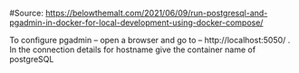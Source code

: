 #Source: https://belowthemalt.com/2021/06/09/run-postgresql-and-pgadmin-in-docker-for-local-development-using-docker-compose/

To configure pgadmin – open a browser and go to – http://localhost:5050/ . In the connection details for hostname give the container name of postgreSQL
